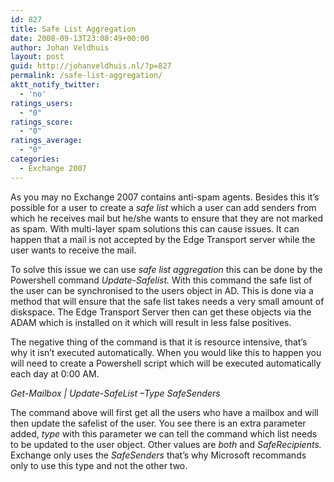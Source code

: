 ```yaml
---
id: 827
title: Safe List Aggregation
date: 2008-09-13T23:08:49+00:00
author: Johan Veldhuis
layout: post
guid: http://johanveldhuis.nl/?p=827
permalink: /safe-list-aggregation/
aktt_notify_twitter:
  - 'no'
ratings_users:
  - "0"
ratings_score:
  - "0"
ratings_average:
  - "0"
categories:
  - Exchange 2007
---
```

As you may no Exchange 2007 contains anti-spam agents. Besides this it&#8217;s possible for a user to create a _safe list_ which a user can add senders from which he receives mail but he/she wants to ensure that they are not marked as spam. With multi-layer spam solutions this can cause issues. It can happen that a mail is not accepted by the Edge Transport server while the user wants to receive the mail.

To solve this issue we can use _safe list aggregation_ this can be done by the Powershell command _Update-Safelist._ With this command the safe list of the user can be synchronised to the users object in AD. This is done via a method that will ensure that the safe list takes needs a very small amount of diskspace. The Edge Transport Server then can get these objects via the ADAM which is installed on it which will result in less false positives.

The negative thing of the command is that it is resource intensive, that&#8217;s why it isn&#8217;t executed automatically. When you would like this to happen you will need to create a Powershell script which will be executed automatically each day at 0:00 AM.

_Get-Mailbox | Update-SafeList –Type SafeSenders_

The command above will first get all the users who have a mailbox and will then update the safelist of the user. You see there is an extra parameter added, _type_ with this parameter we can tell the command which list needs to be updated to the user object. Other values are _both_ and _SafeRecipients._ Exchange only uses the _SafeSenders_ that&#8217;s why Microsoft recommands only to use this type and not the other two.
